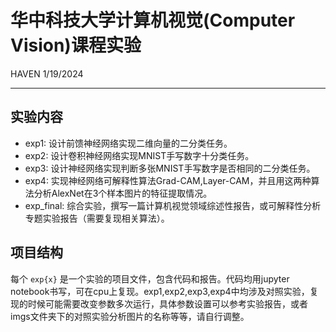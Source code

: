 # 华中科技大学计算机视觉(Computer Vision)课程实验
HAVEN 1/19/2024

---

## 实验内容
- exp1: 设计前馈神经网络实现二维向量的二分类任务。
- exp2: 设计卷积神经网络实现MNIST手写数字十分类任务。
- exp3: 设计神经网络实现判断多张MNIST手写数字是否相同的二分类任务。
- exp4: 实现神经网络可解释性算法Grad-CAM,Layer-CAM，并且用这两种算法分析AlexNet在3个样本图片的特征提取情况。
- exp_final: 综合实验，撰写一篇计算机视觉领域综述性报告，或可解释性分析专题实验报告（需要复现相关算法）。

## 项目结构
每个 `exp{x}` 是一个实验的项目文件，包含代码和报告。代码均用jupyter notebook书写，可在cpu上复现。exp1,exp2,exp3,exp4中均涉及对照实验，复现的时候可能需要改变参数多次运行，具体参数设置可以参考实验报告，或者imgs文件夹下的对照实验分析图片的名称等等，请自行调整。